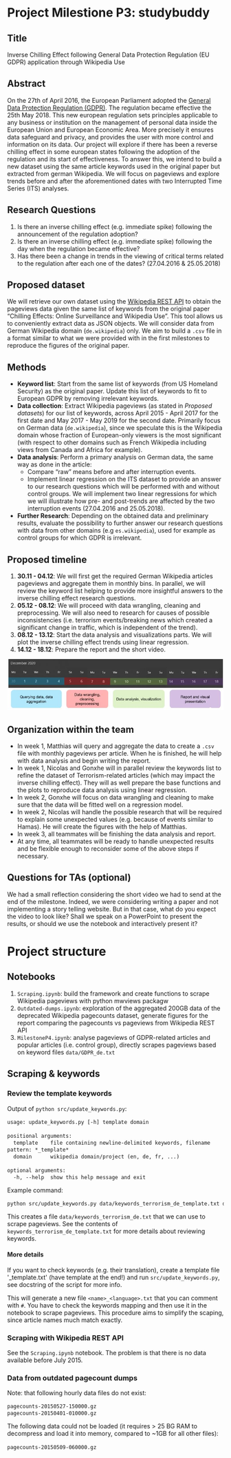 # Project Milestione P3: studybuddy

## Title
Inverse Chilling Effect following General Data Protection Regulation (EU GDPR) application through Wikipedia Use

## Abstract
On the 27th of April 2016, the European Parliament adopted the [General Data Protection Regulation (GDPR)](https://gdpr-info.eu/). The regulation became effective the 25th May 2018. This new european regulation sets principles applicable to any business or institution on the management of personal data inside the European Union and European Economic Area. More precisely it ensures data safeguard and privacy, and provides the user with more control and information on its data. Our project will explore if there has been a reverse chilling effect in some european states following the adoption of the regulation and its start of effectiveness. To answer this, we intend to build a new dataset using the same article keywords used in the original paper but extracted from german Wikipedia. We will focus on pageviews and explore trends before and after the aforementioned dates with two Interrupted Time Series (ITS) analyses.

## Research Questions
1. Is there an inverse chilling effect (e.g. immediate spike) following the announcement of the regulation adoption?
2. Is there an inverse chilling effect (e.g. immediate spike) following the day when the regulation became effective?
3. Has there been a change in trends in the viewing of critical terms related to the regulation after each one of the dates? (27.04.2016 & 25.05.2018)

## Proposed dataset
We will retrieve our own dataset using the [Wikipedia REST API](https://wikimedia.org/api/rest_v1/) to obtain the pageviews data given the same list of keywords from the original paper “Chilling Effects: Online Surveillance and Wikipedia Use”. This tool allows us to conveniently extract data as JSON objects. We will consider data from German Wikipedia domain (`de.wikipedia`) only. We aim to build a `.csv` file in a format similar to what we were provided with in the first milestones to reproduce the figures of the original paper.

## Methods
* **Keyword list**: Start from the same list of keywords (from US Homeland Security) as the original paper. Update this list of keywords to fit to European GDPR by removing irrelevant keywords.
* **Data collection**: Extract Wikipedia pageviews (as stated in *Proposed datasets*) for our list of keywords, across April 2015 - April 2017 for the first date and May 2017 - May 2019 for the second date. Primarily focus on German data (`de.wikipedia`), since we speculate this is the Wikipedia domain whose fraction of European-only viewers is the most significant (with respect to other domains such as French Wikipedia including views from Canada and Africa for example).
* **Data analysis**:
Perform a primary analysis on German data, the same way as done in the article:
  * Compare “raw” means before and after interruption events.
  * Implement linear regression on the ITS dataset to provide an answer to our research questions which will be performed with and without control groups. We will implement two linear regressions for which we will illustrate how pre- and post-trends are affected by the two interruption events (27.04.2016 and 25.05.2018).
* **Further Research**: Depending on the obtained data and preliminary results, evaluate the possibility to further answer our research questions with data from other domains (e.g `es.wikipedia`), used for example as control groups for which GDPR is irrelevant.

## Proposed timeline
1. **30.11 - 04.12**: We will first get the required German Wikipedia articles pageviews and aggregate them in monthly bins. In parallel, we will review the keyword list helping to provide more insightful answers to the inverse chilling effect research questions.
2. **05.12 - 08.12**: We will proceed with data wrangling, cleaning and preprocessing. We will also need to research for causes of possible inconsistencies (i.e. terrorism events/breaking news which created a significant change in traffic, which is independent of the trend).
3. **08.12 - 13.12**: Start the data analysis and visualizations parts. We will plot the inverse chilling effect trends using linear regression.
4. **14.12 - 18.12**: Prepare the report and the short video.

![Timeline](Images/Planning.JPG?raw=true "Title")

## Organization within the team
* In week 1, Matthias will query and aggregate the data to create a `.csv` file with monthly pageviews per article. When he is finished, he will help with data analysis and begin writing the report.
* In week 1, Nicolas and Gonxhe will in parallel review the keywords list to refine the dataset of Terrorism-related articles (which may impact the inverse chilling effect). They will as well prepare the base functions and the plots to reproduce data analysis using linear regression.
* In week 2, Gonxhe will focus on data wrangling and cleaning to make sure that the data will be fitted well on a regression model.
* In week 2, Nicolas will handle the possible research that will be required to explain some unexpected values (e.g. because of events similar to Hamas). He will create the figures with the help of Matthias.
* In week 3, all teammates will be finishing the data analysis and report.
* At any time, all teammates will be ready to handle unexpected results and be flexible enough to reconsider some of the above steps if necessary.

## Questions for TAs (optional)

We had a small reflection considering the short video we had to send at the end of the milestone. Indeed, we were considering writing a paper and not implementing a story telling website. But in that case, what do you expect the video to look like? Shall we speak on a PowerPoint to present the results, or should we use the notebook and interactively present it?


# Project structure

## Notebooks

1. `Scraping.ipynb`: build the framework and create functions to scrape Wikipedia pageviews with python mwviews packagw
1. `Outdated-dumps.ipynb`: exploration of the aggregated  200GB data of the deprecated Wikipedia  pagecounts dataset, 
generate figures for the report comparing the pagecounts vs pageviews from Wikipedia REST API
1. `MilestoneP4.ipynb`: analyse pageviews of GDPR-related articles and popular articles (i.e. control group), directly 
scrapes pageviews based on keyword files `data/GDPR_de.txt`
  

## Scraping & keywords

### Review the template keywords

Output of `python src/update_keywords.py`:

```
usage: update_keywords.py [-h] template domain

positional arguments:
  template    file containing newline-delimited keywords, filename pattern: *_template*
  domain      wikipedia domain/project (en, de, fr, ...)

optional arguments:
  -h, --help  show this help message and exit
```
 
Example command:

```bash
python src/update_keywords.py data/keywords_terrorism_de_template.txt de
```

This creates a file `data/keywords_terrorism_de.txt` that we can use to scrape pageviews. 
See the contents of `keywords_terrorism_de_template.txt` for more details about reviewing keywords.


#### More details

If you want to check keywords (e.g. their translation), create a template file '<name>_template.txt' 
(have template at the end!) and run `src/update_keywords.py`, see docstring of the script for more info.

This will generate a new file `<name>_<language>.txt` that you can comment with `#`. You have to check the keywords
mapping and then use it in the notebook to scrape pageviews. This procedure aims to simplify the scaping, since 
article names much match exactly. 

### Scraping with Wikipedia REST API

See the `Scraping.ipynb` notebook. The problem is that there is no data available before July 2015. 

### Data from outdated pagecount dumps

Note: that following hourly data files do not exist:

```
pagecounts-20150527-150000.gz
pagecounts-20150401-010000.gz
```

The following data could not be loaded (it requires > 25 BG RAM to decompress and load it into memory, compared to 
~1GB for all other files):

```pagecounts-20150509-060000.gz```


